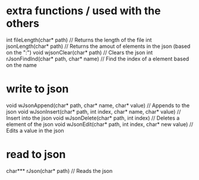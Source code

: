 # extra functions / used with the others
int fileLength(char* path)							                    // Returns the length of the file
int jsonLength(char* path)							                    // Returns the amout of elements in the json (based on the ":")
void wjsonClear(char* path)							                    // Clears the json
int rJsonFindInd(char* path, char* name)					            // Find the index of a element based on the name

# write to json
void wJsonAppend(char* path, char* name, char* value)				    // Appends to the json
void wJsonInsert(char* path, int index, char* name, char* value)		// Insert into the json
void wJsonDelete(char* path, int index)						            // Deletes a element of the json
void wJsonEdit(char* path, int index, char* new value)				    // Edits a value in the json

# read to json
char*** rJson(char* path)							                    // Reads the json